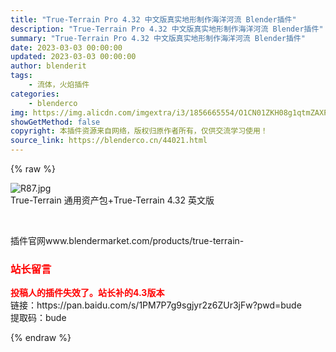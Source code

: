 ```yaml
---
title: "True-Terrain Pro 4.32 中文版真实地形制作海洋河流 Blender插件"
description: "True-Terrain Pro 4.32 中文版真实地形制作海洋河流 Blender插件"
summary: "True-Terrain Pro 4.32 中文版真实地形制作海洋河流 Blender插件"
date: 2023-03-03 00:00:00
updated: 2023-03-03 00:00:00
author: blenderit
tags: 
    - 流体，火焰插件
categories:
    - blenderco
img: https://img.alicdn.com/imgextra/i3/1856665554/O1CN01ZKH08g1qtmZAXPWi2_!!1856665554.jpg
showGetMethod: false
copyright: 本插件资源来自网络，版权归原作者所有，仅供交流学习使用！
source_link: https://blenderco.cn/44021.html
---
```


{% raw %}
<p><img src="https://img.alicdn.com/imgextra/i3/1856665554/O1CN01ZKH08g1qtmZAXPWi2_!!1856665554.jpg" alt="R87.jpg "><br>
True-Terrain 通用资产包+True-Terrain 4.32 英文版</p><p> </p><p>插件官网www.blendermarket.com/products/true-terrain-</p><h3><span style="color: #ff0000;">站长留言</span></h3><p><strong><span style="color: #ff0000;">投稿人的插件失效了。站长补的4.3版本</span></strong><br>
链接：https://pan.baidu.com/s/1PM7P7g9sgjyr2z6ZUr3jFw?pwd=bude<br>
提取码：bude</p>
<div style="display: none">blenderco</div>
{% endraw %}